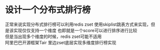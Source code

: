 # 设计一个分布式排行榜
正常来说实现分布式排行榜可以利用redis zset 使用skiplist跳表方式来实现，但是该实现仅仅支持一个维度 也即就是一个score可以进行排序进行比较<br>
但是当出现多个维度的时候，redis zset可能不适用<br>
阿里巴巴开源框架Tair 里边zset底层实现多维度排行榜实现  
